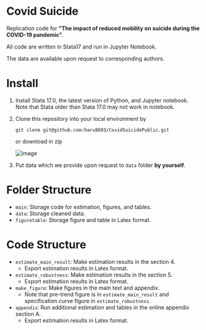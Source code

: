 # Covid Suicide
Replication code for **"The impact of reduced mobility on suicide during the COVID-19 pandemic"**. 

All code are written in Stata17 and run in Jupyter Notebook. 

The data are available upon request to corresponding authors.

# Install

1. Install Stata 17.0, the latest version of Python, and Jupyter notebook. Note that Stata older than Stata 17.0 may not work in notebook.

2. Clone this repository into your local environment by 

    ```git clone git@github.com:haru8603/CovidSuicidePublic.git```
    
   or download in zip
   
   ![image](https://user-images.githubusercontent.com/38587774/204088864-abf6d624-01a4-4ca3-bf95-01459dadf9b9.png)

3. Put data which we provide upon request to ```data``` folder  **by yourself**.

# Folder Structure
- ```main```: Storage code for estimation, figures, and tables.
- ```data```: Storage cleaned data.
- ```figuretable```: Storage figure and table in Latex format.

# Code Structure
- ```estimate_main_result```: Make estimation results in the section 4. 
  - Export estimation results in Latex format.
- ```estimate_robustness```: Make estimation results in the section 5. 
  - Export estimation results in Latex format.
- ```make_figure```: Make figures in the main text and appendix.
  - Note that pre-trend figure is in ```estimate_main_result``` and specification curve figure in ```estimate_robustness```. 
- ```appendix```: Run additional estimation and tables in the online appendix section A. 
  - Export estimation results in Latex format.

